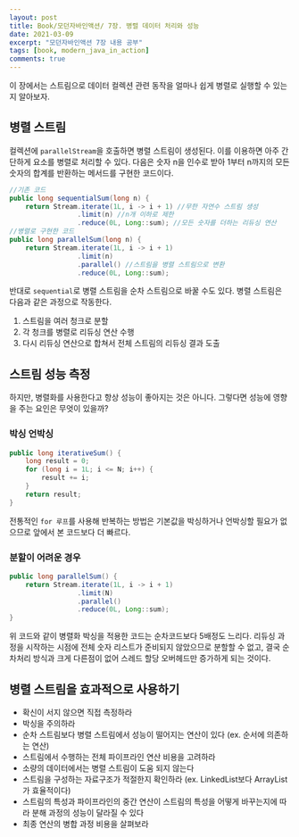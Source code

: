 ```yaml
---
layout: post
title: Book/모던자바인액션/ 7장. 병렬 데이터 처리와 성능
date: 2021-03-09
excerpt: "모던자바인액션 7장 내용 공부"
tags: [book, modern_java_in_action]
comments: true
---
```


이 장에서는 스트림으로 데이터 컬렉션 관련 동작을 얼마나 쉽게 병렬로 실행할 수 있는지 알아보자.
## 병렬 스트림
컬렉션에 `parallelStream`을 호출하면 병렬 스트림이 생성된다. 이를 이용하면 아주 간단하게 요소를 병렬로 처리할 수 있다.
다음은 숫자 n을 인수로 받아 1부터 n까지의 모든 숫자의 합계를 반환하는 메서드를 구현한 코드이다.
```java
//기존 코드
public long sequentialSum(long n) {
    return Stream.iterate(1L, i -> i + 1) //무한 자연수 스트림 생성
                 .limit(n) //n개 이하로 제한
                 .reduce(0L, Long::sum); //모든 숫자를 더하는 리듀싱 연산
//병렬로 구현한 코드
public long parallelSum(long n) {
    return Stream.iterate(1L, i -> i + 1)
                 .limit(n)
                 .parallel() //스트림을 병렬 스트림으로 변환
                 .reduce(0L, Long::sum);
```
반대로 `sequential`로 병렬 스트림을 순차 스트림으로 바꿀 수도 있다. 병렬 스트림은 다음과 같은 과정으로 작동한다.
1. 스트림을 여러 청크로 분할
2. 각 청크를 병렬로 리듀싱 연산 수행
3. 다시 리듀싱 연산으로 합쳐서 전체 스트림의 리듀싱 결과 도출

## 스트림 성능 측정
하지만, 병렬화를 사용한다고 항상 성능이 좋아지는 것은 아니다. 그렇다면 성능에 영향을 주는 요인은 무엇이 있을까?
### 박싱 언박싱
```java
public long iterativeSum() {
    long result = 0;
    for (long i = 1L; i <= N; i++) {
        result += i;
    }
    return result;
}
```
전통적인 `for 루프`를 사용해 반복하는 방법은 기본값을 박싱하거나 언박싱할 필요가 없으므로 앞에서 본 코드보다 더 빠르다.
### 분할이 어려운 경우
```java
public long parallelSum() {
    return Stream.iterate(1L, i -> i + 1)
                 .limit(N)
                 .parallel()
                 .reduce(0L, Long::sum);
}
```
위 코드와 같이 병렬화 박싱을 적용한 코드는 순차코드보다 5배정도 느리다. 리듀싱 과정을 시작하는 시점에 전체 숫자 리스트가
준비되지 않았으므로 분할할 수 없고, 결국 순차처리 방식과 크게 다른점이 없어 스레드 할당 오버헤드만 증가하게 되는 것이다.

## 병렬 스트림을 효과적으로 사용하기
- 확신이 서지 않으면 직접 측정하라
- 박싱을 주의하라
- 순차 스트림보다 병렬 스트림에서 성능이 떨어지는 연산이 있다 (ex. 순서에 의존하는 연산)
- 스트림에서 수행하는 전체 파이프라인 연산 비용을 고려하라
- 소량의 데이터에서는 병렬 스트림이 도움 되지 않는다
- 스트림을 구성하는 자료구조가 적절한지 확인하라 (ex. LinkedList보다 ArrayList가 효율적이다)
- 스트림의 특성과 파이프라인의 중간 연산이 스트림의 특성을 어떻게 바꾸는지에 따라 분해 과정의 성능이 달라질 수 있다
- 최종 연산의 병합 과정 비용을 살펴보라
